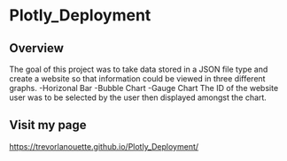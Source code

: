 # Plotly_Deployment
## Overview

The goal of this project was to take data stored in a JSON file type and create a website so that information could be viewed in three different graphs.
-Horizonal Bar
-Bubble Chart
-Gauge Chart
The ID of the website user was to be selected by the user then displayed amongst the chart.

## Visit my page
https://trevorlanouette.github.io/Plotly_Deployment/